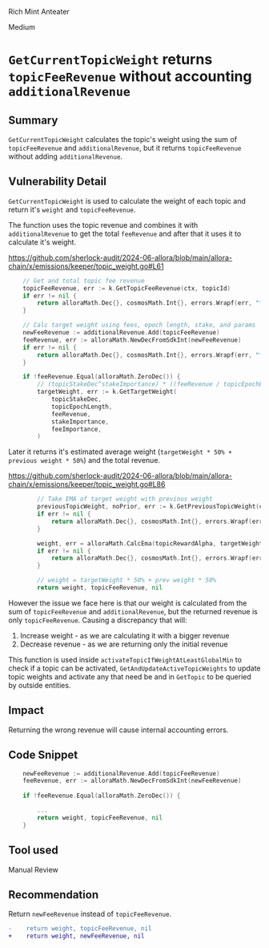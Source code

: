 Rich Mint Anteater

Medium

# `GetCurrentTopicWeight` returns `topicFeeRevenue` without accounting `additionalRevenue`

## Summary
`GetCurrentTopicWeight` calculates the topic's weight using the sum of `topicFeeRevenue` and `additionalRevenue`, but it returns `topicFeeRevenue` without adding `additionalRevenue`.

## Vulnerability Detail
`GetCurrentTopicWeight` is used to calculate the weight of each topic and return it's `weight` and `topicFeeRevenue`.

The function uses the topic revenue and combines it with `additionalRevenue` to get the total `feeRevenue` and after that it uses it to calculate it's weight.

https://github.com/sherlock-audit/2024-06-allora/blob/main/allora-chain/x/emissions/keeper/topic_weight.go#L61
```go
	// Get and total topic fee revenue
	topicFeeRevenue, err := k.GetTopicFeeRevenue(ctx, topicId)
	if err != nil {
		return alloraMath.Dec{}, cosmosMath.Int{}, errors.Wrapf(err, "failed to get topic fee revenue")
	}

	// Calc target weight using fees, epoch length, stake, and params
	newFeeRevenue := additionalRevenue.Add(topicFeeRevenue)
	feeRevenue, err := alloraMath.NewDecFromSdkInt(newFeeRevenue)
	if err != nil {
		return alloraMath.Dec{}, cosmosMath.Int{}, errors.Wrapf(err, "failed to convert topic fee revenue to dec")
	}

	if !feeRevenue.Equal(alloraMath.ZeroDec()) {
		// (topicStakeDec^stakeImportance) * ((feeRevenue / topicEpochLength)^feeImportance)
		targetWeight, err := k.GetTargetWeight(
			topicStakeDec,
			topicEpochLength,
			feeRevenue,
			stakeImportance,
			feeImportance,
		)
```

Later it returns it's estimated average weight (`targetWeight * 50% + previous weight * 50%`) and the total revenue.

https://github.com/sherlock-audit/2024-06-allora/blob/main/allora-chain/x/emissions/keeper/topic_weight.go#L86
```go
		// Take EMA of target weight with previous weight
		previousTopicWeight, noPrior, err := k.GetPreviousTopicWeight(ctx, topicId)
		if err != nil {
			return alloraMath.Dec{}, cosmosMath.Int{}, errors.Wrapf(err, "failed to get previous topic weight")
		}

		weight, err = alloraMath.CalcEma(topicRewardAlpha, targetWeight, previousTopicWeight, noPrior)
		if err != nil {
			return alloraMath.Dec{}, cosmosMath.Int{}, errors.Wrapf(err, "failed to calculate EMA")
		}

		// weight = targetWeight * 50% + prev weight * 50%
		return weight, topicFeeRevenue, nil
```

However the issue we face here is that our weight is calculated from the sum of `topicFeeRevenue` and `additionalRevenue`, but the returned revenue is only `topicFeeRevenue`. Causing a discrepancy that will:

1. Increase weight - as we are calculating it with a bigger revenue
2. Decrease revenue - as we are returning only the initial revenue

This function is used inside `activateTopicIfWeightAtLeastGlobalMin` to check if a topic can be activated, `GetAndUpdateActiveTopicWeights` to update topic weights and activate any that need be and in `GetTopic`  to be queried by outside entities.

## Impact
Returning the wrong revenue will cause internal accounting errors.

## Code Snippet
```go
    newFeeRevenue := additionalRevenue.Add(topicFeeRevenue)
    feeRevenue, err := alloraMath.NewDecFromSdkInt(newFeeRevenue)
 
    if !feeRevenue.Equal(alloraMath.ZeroDec()) {

        ...
        return weight, topicFeeRevenue, nil
    }
```

## Tool used
Manual Review

## Recommendation
Return `newFeeRevenue` instead of `topicFeeRevenue`.

```diff
-    return weight, topicFeeRevenue, nil
+    return weight, newFeeRevenue, nil
```